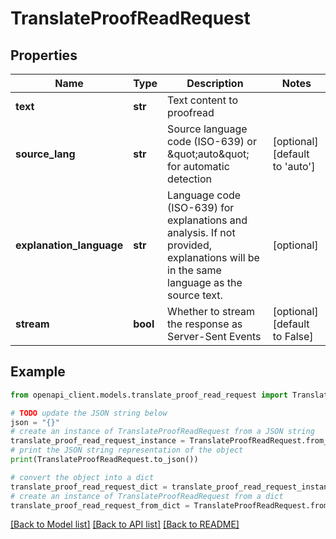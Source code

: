 # TranslateProofReadRequest


## Properties

Name | Type | Description | Notes
------------ | ------------- | ------------- | -------------
**text** | **str** | Text content to proofread | 
**source_lang** | **str** | Source language code (ISO-639) or \&quot;auto\&quot; for automatic detection | [optional] [default to 'auto']
**explanation_language** | **str** | Language code (ISO-639) for explanations and analysis. If not provided, explanations will be in the same language as the source text. | [optional] 
**stream** | **bool** | Whether to stream the response as Server-Sent Events | [optional] [default to False]

## Example

```python
from openapi_client.models.translate_proof_read_request import TranslateProofReadRequest

# TODO update the JSON string below
json = "{}"
# create an instance of TranslateProofReadRequest from a JSON string
translate_proof_read_request_instance = TranslateProofReadRequest.from_json(json)
# print the JSON string representation of the object
print(TranslateProofReadRequest.to_json())

# convert the object into a dict
translate_proof_read_request_dict = translate_proof_read_request_instance.to_dict()
# create an instance of TranslateProofReadRequest from a dict
translate_proof_read_request_from_dict = TranslateProofReadRequest.from_dict(translate_proof_read_request_dict)
```
[[Back to Model list]](../README.md#documentation-for-models) [[Back to API list]](../README.md#documentation-for-api-endpoints) [[Back to README]](../README.md)


